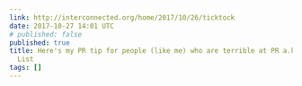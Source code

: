 ```yaml
---
link: http://interconnected.org/home/2017/10/26/ticktock
date: 2017-10-27 14:01 UTC
# published: false
published: true
title: Here's my PR tip for people (like me) who are terrible at PR a.k.a. the Tick-Tock
  List
tags: []
---
```



